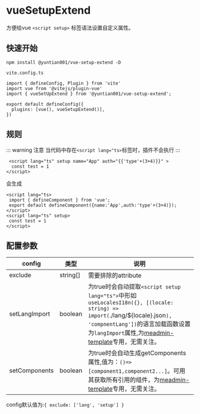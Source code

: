 # vueSetupExtend
 方便给vue `<script setup>` 标签语法设置自定义属性。

## 快速开始
`npm install @yuntian001/vue-setup-extend -D`

`vite.config.ts`
```
import { defineConfig, Plugin } from 'vite'
import vue from '@vitejs/plugin-vue'
import { vueSetUpExtend } from '@yuntian001/vue-setup-extend';

export default defineConfig({
  plugins: [vue(), vueSetupExtend()],
})

```

## 规则

::: warning 注意
当代码中存在`<script lang="ts>`标签时，插件不会执行
:::

```
 <script lang="ts" setup name="App" auth="{{'type'+(3+4)}}" >
  const test = 1
</script>
 ```
 会生成
 ```
<script lang="ts>
  import { defineComponent } from 'vue';
  export default defineComponent({name:'App',auth:'type'+(3+4)});
</script>
 <script lang="ts" setup>
  const test = 1
</script>
 ```

 ## 配置参数


|  config     | 类型 |说明|
| ----------- | ----------- | ----------- | 
| exclude | string[] | 需要排除的attribute |
| setLangImport | boolean | 为true时会自动提取`<script setup lang="ts">`中形如`useLocalesI18n({}, [(locale: string) => import(`./lang/${locale}.json`), 'compnentLang'])`的语言加载函数设置为`langImport`属性,为[meadmin-template](https://github.com/meadmin-cn/meadmin-template)专用，无需关注。 |
| setComponents | boolean | 为true时会自动生成getComponents属性,值为：`()=>[component1,component2...]`。可用其获取所有引用的组件，为[meadmin-template](https://github.com/meadmin-cn/meadmin-template)专用，无需关注。 |

config默认值为:`{ exclude: ['lang', 'setup'] }`